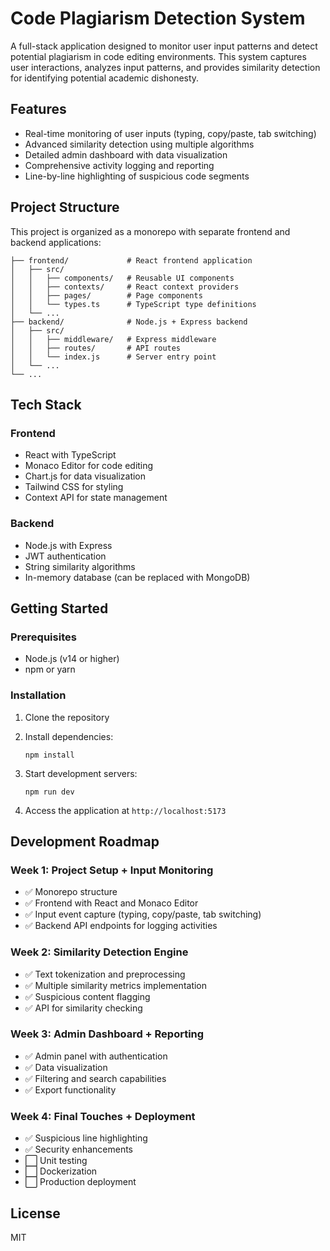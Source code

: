 # Code Plagiarism Detection System

A full-stack application designed to monitor user input patterns and detect potential plagiarism in code editing environments. This system captures user interactions, analyzes input patterns, and provides similarity detection for identifying potential academic dishonesty.

## Features

- Real-time monitoring of user inputs (typing, copy/paste, tab switching)
- Advanced similarity detection using multiple algorithms
- Detailed admin dashboard with data visualization
- Comprehensive activity logging and reporting
- Line-by-line highlighting of suspicious code segments

## Project Structure

This project is organized as a monorepo with separate frontend and backend applications:

```
├── frontend/             # React frontend application
│   ├── src/
│   │   ├── components/   # Reusable UI components
│   │   ├── contexts/     # React context providers
│   │   ├── pages/        # Page components
│   │   └── types.ts      # TypeScript type definitions
│   └── ...
├── backend/              # Node.js + Express backend
│   ├── src/
│   │   ├── middleware/   # Express middleware
│   │   ├── routes/       # API routes
│   │   └── index.js      # Server entry point
│   └── ...
└── ...
```

## Tech Stack

### Frontend
- React with TypeScript
- Monaco Editor for code editing
- Chart.js for data visualization
- Tailwind CSS for styling
- Context API for state management

### Backend
- Node.js with Express
- JWT authentication
- String similarity algorithms
- In-memory database (can be replaced with MongoDB)

## Getting Started

### Prerequisites
- Node.js (v14 or higher)
- npm or yarn

### Installation

1. Clone the repository
2. Install dependencies:
   ```
   npm install
   ```

3. Start development servers:
   ```
   npm run dev
   ```

4. Access the application at `http://localhost:5173`

## Development Roadmap

### Week 1: Project Setup + Input Monitoring
- ✅ Monorepo structure
- ✅ Frontend with React and Monaco Editor
- ✅ Input event capture (typing, copy/paste, tab switching)
- ✅ Backend API endpoints for logging activities

### Week 2: Similarity Detection Engine
- ✅ Text tokenization and preprocessing
- ✅ Multiple similarity metrics implementation
- ✅ Suspicious content flagging
- ✅ API for similarity checking

### Week 3: Admin Dashboard + Reporting
- ✅ Admin panel with authentication
- ✅ Data visualization
- ✅ Filtering and search capabilities
- ✅ Export functionality

### Week 4: Final Touches + Deployment
- ✅ Suspicious line highlighting
- ✅ Security enhancements
- ⬜ Unit testing
- ⬜ Dockerization
- ⬜ Production deployment

## License

MIT